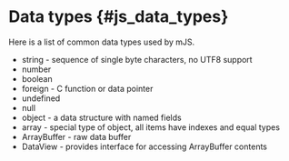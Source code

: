 # Data types {#js_data_types}

Here is a list of common data types used by mJS.

- string - sequence of single byte characters, no UTF8 support
- number
- boolean
- foreign - C function or data pointer
- undefined
- null
- object - a data structure with named fields
- array - special type of object, all items have indexes and equal types
- ArrayBuffer - raw data buffer
- DataView - provides interface for accessing ArrayBuffer contents
